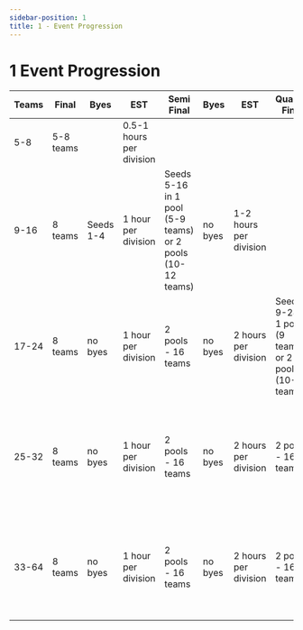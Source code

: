 ```yaml
---
sidebar-position: 1
title: 1 - Event Progression
---
```


# 1 Event Progression

| Teams | Final     | Byes      | EST                      | Semi Final                                                | Byes    | EST                    | Quarter Final                                           | Byes    | EST                    | Prelims                                                       | Byes        | EST                    | Qualifiers                                                                | Byes    | EST                    |
|-------|-----------|-----------|--------------------------|-----------------------------------------------------------|---------|------------------------|---------------------------------------------------------|---------|------------------------|---------------------------------------------------------------|-------------|------------------------|---------------------------------------------------------------------------|---------|------------------------|
| 5-8   | 5-8 teams |           | 0.5-1 hours per division |                                                           |         |                        |                                                         |         |                        |                                                               |             |                        |                                                                           |         |                        |
| 9-16  | 8 teams   | Seeds 1-4 | 1 hour per division      | Seeds 5-16 in 1 pool (5-9 teams) or 2 pools (10-12 teams) | no byes | 1-2 hours per division |                                                         |         |                        |                                                               |             |                        |                                                                           |         |                        |
| 17-24 | 8 teams   | no byes   | 1 hour per division      | 2 pools - 16 teams                                        | no byes | 2 hours per division   | Seeds 9-24 in 1 pool (9 teams) or 2 pools (10-16 teams) | no byes | 1-2 hours per division |                                                               |             |                        |                                                                           |         |                        |
| 25-32 | 8 teams   | no byes   | 1 hour per division      | 2 pools - 16 teams                                        | no byes | 2 hours per division   | 2 pools - 16 teams                                      | no byes | 2 hours per division   | Seeds 17-32 play in 1 pool (9 teams) or 2 pools (10-16 teams) | no byes     | 1-2 hours per division |                                                                           |         |                        |
| 33-64 | 8 teams   | no byes   | 1 hour per division      | 2 pools - 16 teams                                        | no byes | 2 hours per division   | 2 pools - 16 teams                                      | no byes | 2 hours per division   | 2 pools - 16 teams                                            | Seeds 17-24 | 2 hours per division   | 25-64 in 1 pool (9 teams), 2 pools (10-20 teams) or 4 pools (21-40 teams) | no byes | 1-4 hours per division |